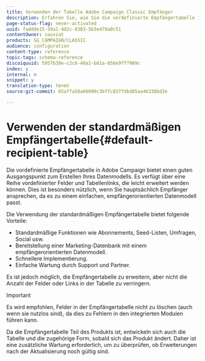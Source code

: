 ```yaml
---
title: Verwenden der Tabelle Adobe Campaign Classic Empfänger
description: Erfahren Sie, wie Sie die vordefinierte Empfängertabelle in Adobe Campaign Classic beim Entwerfen Ihres Datenmodells verwenden.
page-status-flag: never-activated
uuid: faddde15-59a1-4d2c-8303-5b3e470a0c51
contentOwner: sauviat
products: SG_CAMPAIGN/CLASSIC
audience: configuration
content-type: reference
topic-tags: schema-reference
discoiquuid: 5957b39e-c2c6-40a2-b81a-656e9ff7989c
index: y
internal: n
snippet: y
translation-type: tm+mt
source-git-commit: 65affa58a66090c3bffc837fdbd85aa46338bd3e

---
```



# Verwenden der standardmäßigen Empfängertabelle{#default-recipient-table}

Die vordefinierte Empfängertabelle in Adobe Campaign bietet einen guten Ausgangspunkt zum Erstellen Ihres Datenmodells. Es verfügt über eine Reihe vordefinierter Felder und Tabellenlinks, die leicht erweitert werden können. Dies ist besonders nützlich, wenn Sie hauptsächlich Empfänger ansprechen, da es zu einem einfachen, empfängerorientierten Datenmodell passt.

Die Verwendung der standardmäßigen Empfängertabelle bietet folgende Vorteile:

* Standardmäßige Funktionen wie Abonnements, Seed-Listen, Umfragen, Social usw.
* Bereitstellung einer Marketing-Datenbank mit einem empfängerorientierten Datenmodell.
* Schnellere Implementierung.
* Einfache Wartung durch Support und Partner.

Es ist jedoch möglich, die Empfängertabelle zu erweitern, aber nicht die Anzahl der Felder oder Links in der Tabelle zu verringern.

>[!IMPORTANT]
>
>Es wird empfohlen, Felder in der Empfängertabelle nicht zu löschen (auch wenn sie nutzlos sind), da dies zu Fehlern in den integrierten Modulen führen kann.

Da die Empfängertabelle Teil des Produkts ist, entwickeln sich auch die Tabelle und die zugehörige Form, sobald sich das Produkt ändert. Daher ist eine zusätzliche Wartung erforderlich, um zu überprüfen, ob Erweiterungen nach der Aktualisierung noch gültig sind.
